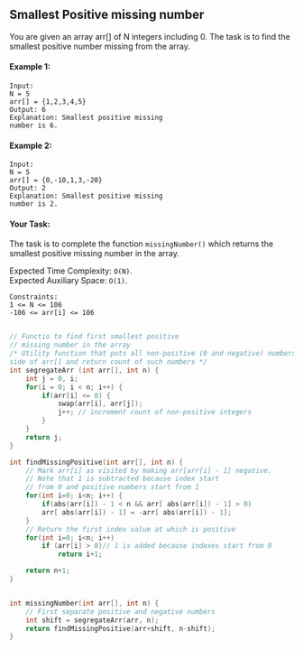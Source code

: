 ## Smallest Positive missing number

You are given an array arr[] of N integers including 0. The task is to find the smallest positive number missing from the array.

#### Example 1:

```
Input:
N = 5
arr[] = {1,2,3,4,5}
Output: 6
Explanation: Smallest positive missing
number is 6.
```

#### Example 2:

```
Input:
N = 5
arr[] = {0,-10,1,3,-20}
Output: 2
Explanation: Smallest positive missing
number is 2.
```

#### Your Task:

The task is to complete the function `missingNumber()` which returns the smallest positive missing number in the array.

Expected Time Complexity: `O(N)`.  
Expected Auxiliary Space: `O(1)`.

```
Constraints:
1 <= N <= 106
-106 <= arr[i] <= 106
```

```c++

// Functio to find first smallest positive
// missing number in the array
/* Utility function that puts all non-positive (0 and negative) numbers on left
side of arr[] and return count of such numbers */
int segregateArr (int arr[], int n) {
	int j = 0, i;
	for(i = 0; i < n; i++) {
	    if(arr[i] <= 0) {
	        swap(arr[i], arr[j]);
	        j++; // increment count of non-positive integers
		}
	}
	return j;
}

int findMissingPositive(int arr[], int n) {
    // Mark arr[i] as visited by making arr[arr[i] - 1] negative.
    // Note that 1 is subtracted because index start
    // from 0 and positive numbers start from 1
    for(int i=0; i<n; i++) {
	    if(abs(arr[i]) - 1 < n && arr[ abs(arr[i]) - 1] > 0)
	    arr[ abs(arr[i]) - 1] = -arr[ abs(arr[i]) - 1];
    }
    // Return the first index value at which is positive
    for(int i=0; i<n; i++)
        if (arr[i] > 0)// 1 is added because indexes start from 0
	        return i+1;

    return n+1;
}


int missingNumber(int arr[], int n) {
    // First separate positive and negative numbers
    int shift = segregateArr(arr, n);
    return findMissingPositive(arr+shift, n-shift);
}
```
